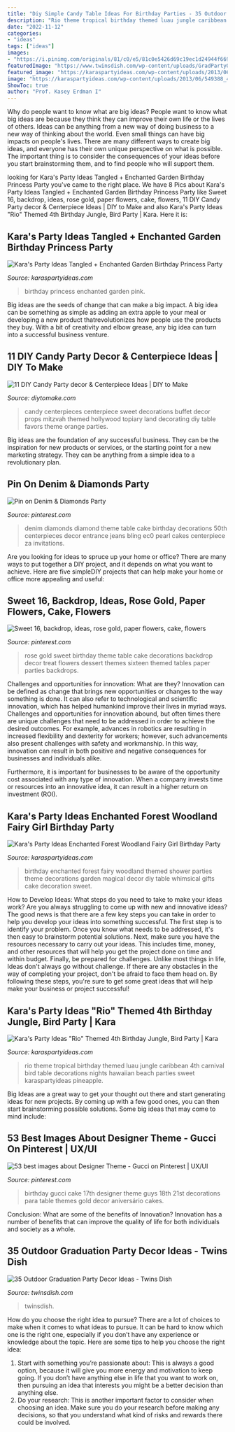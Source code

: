 ```yaml
---
title: "Diy Simple Candy Table Ideas For Birthday Parties - 35 Outdoor Graduation Party Decor Ideas"
description: "Rio theme tropical birthday themed luau jungle caribbean 4th carnival bird table decorations nights hawaiian beach parties sweet karaspartyideas pineapple"
date: "2022-11-12"
categories:
- "ideas"
tags: ["ideas"]
images:
- "https://i.pinimg.com/originals/81/c0/e5/81c0e5426d69c19ec1d24944f6692986.jpg"
featuredImage: "https://www.twinsdish.com/wp-content/uploads/GradPartyOutdoorFeaturedPhoto.jpg"
featured_image: "https://karaspartyideas.com/wp-content/uploads/2013/06/549388_482890398437053_787478446_n_600x900.jpg"
image: "https://karaspartyideas.com/wp-content/uploads/2013/06/549388_482890398437053_787478446_n_600x900.jpg"
ShowToc: true
author: "Prof. Kasey Erdman I"
---
```



Why do people want to know what are big ideas?
People want to know what big ideas are because they think they can improve their own life or the lives of others. Ideas can be anything from a new way of doing business to a new way of thinking about the world. Even small things can have big impacts on people's lives. There are many different ways to create big ideas, and everyone has their own unique perspective on what is possible. The important thing is to consider the consequences of your ideas before you start brainstorming them, and to find people who will support them.

	

		
looking for Kara&#039;s Party Ideas Tangled + Enchanted Garden Birthday Princess Party you've came to the right place. We have 8 Pics about Kara&#039;s Party Ideas Tangled + Enchanted Garden Birthday Princess Party like Sweet 16, backdrop, ideas, rose gold, paper flowers, cake, flowers, 11 DIY Candy Party decor &amp; Centerpiece Ideas | DIY to Make and also Kara&#039;s Party Ideas &quot;Rio&quot; Themed 4th Birthday Jungle, Bird Party | Kara. Here it is:
		
    
## Kara&#039;s Party Ideas Tangled + Enchanted Garden Birthday Princess Party

<img loading=lazy src="https://karaspartyideas.com/wp-content/uploads/2013/06/barbie_princess_fairy_enchanted_garden_party_birthday_girl_pink_cake.jpg" onerror="this.onerror=null;this.src='https://tse2.mm.bing.net/th?id=OIP.H5hVL0ZNtGwoxh21mePiLwHaLH&amp;pid=15.1';" alt="Kara&#039;s Party Ideas Tangled + Enchanted Garden Birthday Princess Party">

_Source: karaspartyideas.com_

>birthday princess enchanted garden pink. 

	

Big ideas are the seeds of change that can make a big impact. A big idea can be something as simple as adding an extra apple to your meal or developing a new product thatrevolutionizes how people use the products they buy. With a bit of creativity and elbow grease, any big idea can turn into a successful business venture.

    
## 11 DIY Candy Party Decor &amp; Centerpiece Ideas | DIY To Make

<img loading=lazy src="http://www.diytomake.com/wp-content/uploads/2015/10/Candy-Centerpieces-For-Sweet.jpg" onerror="this.onerror=null;this.src='https://tse3.mm.bing.net/th?id=OIP.Qvs1L0Z_pgKRzsjEo5oxrwHaFb&amp;pid=15.1';" alt="11 DIY Candy Party decor &amp; Centerpiece Ideas | DIY to Make">

_Source: diytomake.com_

>candy centerpieces centerpiece sweet decorations buffet decor props mitzvah themed hollywood topiary land decorating diy table favors theme orange parties. 

	

Big ideas are the foundation of any successful business. They can be the inspiration for new products or services, or the starting point for a new marketing strategy. They can be anything from a simple idea to a revolutionary plan.

    
## Pin On Denim &amp; Diamonds Party

<img loading=lazy src="https://i.pinimg.com/originals/81/c0/e5/81c0e5426d69c19ec1d24944f6692986.jpg" onerror="this.onerror=null;this.src='https://tse4.mm.bing.net/th?id=OIP.2jN2pPFhLeibBknvpq_iIQAAAA&amp;pid=15.1';" alt="Pin on Denim &amp; Diamonds Party">

_Source: pinterest.com_

>denim diamonds diamond theme table cake birthday decorations 50th centerpieces decor entrance jeans bling ec0 pearl cakes centerpiece za invitations. 

	

Are you looking for ideas to spruce up your home or office? There are many ways to put together a DIY project, and it depends on what you want to achieve. Here are five simpleDIY projects that can help make your home or office more appealing and useful:

    
## Sweet 16, Backdrop, Ideas, Rose Gold, Paper Flowers, Cake, Flowers

<img loading=lazy src="https://i.pinimg.com/736x/43/31/59/43315943df24d27436512438d18cbe42.jpg?b=t" onerror="this.onerror=null;this.src='https://tse3.mm.bing.net/th?id=OIP.lKfQNHMD2b35s8Xb9jF1zwHaLG&amp;pid=15.1';" alt="Sweet 16, backdrop, ideas, rose gold, paper flowers, cake, flowers">

_Source: pinterest.com_

>rose gold sweet birthday theme table cake decorations backdrop decor treat flowers dessert themes sixteen themed tables paper parties backdrops. 

	

Challenges and opportunities for innovation: What are they?
Innovation can be defined as change that brings new opportunities or changes to the way something is done. It can also refer to technological and scientific innovation, which has helped humankind improve their lives in myriad ways. 
Challenges and opportunities for innovation abound, but often times there are unique challenges that need to be addressed in order to achieve the desired outcomes. For example, advances in robotics are resulting in increased flexibility and dexterity for workers; however, such advancements also present challenges with safety and workmanship. In this way, innovation can result in both positive and negative consequences for businesses and individuals alike. 

Furthermore, it is important for businesses to be aware of the opportunity cost associated with any type of innovation. When a company invests time or resources into an innovative idea, it can result in a higher return on investment (ROI).

    
## Kara&#039;s Party Ideas Enchanted Forest Woodland Fairy Girl Birthday Party

<img loading=lazy src="https://karaspartyideas.com/wp-content/uploads/2013/06/549388_482890398437053_787478446_n_600x900.jpg" onerror="this.onerror=null;this.src='https://tse2.mm.bing.net/th?id=OIP.5uyfp-e3JATeWc8eK-iXBgHaLH&amp;pid=15.1';" alt="Kara&#039;s Party Ideas Enchanted Forest Woodland Fairy Girl Birthday Party">

_Source: karaspartyideas.com_

>birthday enchanted forest fairy woodland themed shower parties theme decorations garden magical decor diy table whimsical gifts cake decoration sweet. 

	

How to Develop Ideas: What steps do you need to take to make your ideas work?
Are you always struggling to come up with new and innovative ideas? The good news is that there are a few key steps you can take in order to help you develop your ideas into something successful. The first step is to identify your problem. Once you know what needs to be addressed, it's then easy to brainstorm potential solutions. Next, make sure you have the resources necessary to carry out your ideas. This includes time, money, and other resources that will help you get the project done on time and within budget. Finally, be prepared for challenges. Unlike most things in life, Ideas don't always go without challenge. If there are any obstacles in the way of completing your project, don't be afraid to face them head on. By following these steps, you're sure to get some great ideas that will help make your business or project successful!

    
## Kara&#039;s Party Ideas &quot;Rio&quot; Themed 4th Birthday Jungle, Bird Party | Kara

<img loading=lazy src="http://www.karaspartyideas.com/wp-content/uploads/2012/06/301792_297076123720054_820311155_n_600x898.jpg" onerror="this.onerror=null;this.src='https://tse1.mm.bing.net/th?id=OIP.gRNms9EqEFCPEHGpX3fVrQHaLF&amp;pid=15.1';" alt="Kara&#039;s Party Ideas &quot;Rio&quot; Themed 4th Birthday Jungle, Bird Party | Kara">

_Source: karaspartyideas.com_

>rio theme tropical birthday themed luau jungle caribbean 4th carnival bird table decorations nights hawaiian beach parties sweet karaspartyideas pineapple. 

	

Big Ideas are a great way to get your thought out there and start generating ideas for new projects. By coming up with a few good ones, you can then start brainstorming possible solutions. Some big ideas that may come to mind include: 

    
## 53 Best Images About Designer Theme - Gucci On Pinterest | UX/UI

<img loading=lazy src="https://s-media-cache-ak0.pinimg.com/736x/6a/53/1d/6a531d87190646c1e714794151bef18b.jpg" onerror="this.onerror=null;this.src='https://tse2.mm.bing.net/th?id=OIP.xDxVWyTPd85WQ3pJKiECIQHaJH&amp;pid=15.1';" alt="53 best images about Designer Theme - Gucci on Pinterest | UX/UI">

_Source: pinterest.com_

>birthday gucci cake 17th designer theme guys 18th 21st decorations para table themes gold decor aniversário cakes. 

	

Conclusion: What are some of the benefits of Innovation?
Innovation has a number of benefits that can improve the quality of life for both individuals and society as a whole.

    
## 35 Outdoor Graduation Party Decor Ideas - Twins Dish

<img loading=lazy src="https://www.twinsdish.com/wp-content/uploads/GradPartyOutdoorFeaturedPhoto.jpg" onerror="this.onerror=null;this.src='https://tse3.mm.bing.net/th?id=OIP.VHIHMkodMpm8wpFvujaJRwHaGG&amp;pid=15.1';" alt="35 Outdoor Graduation Party Decor Ideas - Twins Dish">

_Source: twinsdish.com_

>twinsdish. 

	

How do you choose the right idea to pursue?
There are a lot of choices to make when it comes to what ideas to pursue. It can be hard to know which one is the right one, especially if you don’t have any experience or knowledge about the topic. Here are some tips to help you choose the right idea: 
1. Start with something you’re passionate about: This is always a good option, because it will give you more energy and motivation to keep going. If you don’t have anything else in life that you want to work on, then pursuing an idea that interests you might be a better decision than anything else. 
2. Do your research: This is another important factor to consider when choosing an idea. Make sure you do your research before making any decisions, so that you understand what kind of risks and rewards there could be involved. 

